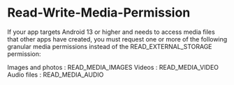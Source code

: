 # Read-Write-Media-Permission
If your app targets Android 13 or higher and needs to access media files that other apps have created, you must request one or more of the following granular media permissions instead of the READ_EXTERNAL_STORAGE permission:

Images and photos :	READ_MEDIA_IMAGES
Videos	: READ_MEDIA_VIDEO
Audio files :	READ_MEDIA_AUDIO



